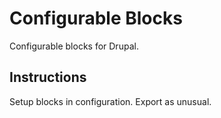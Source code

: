 Configurable Blocks
===================

Configurable blocks for Drupal.

Instructions
------------

Setup blocks in configuration. Export as unusual.